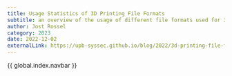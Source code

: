 ```yaml
---
title: Usage Statistics of 3D Printing File Formats
subtitle: an overview of the usage of different file formats used for 3D printing
author: Jost Rossel
category: 2023
date: 2022-12-02
externalLink: https://upb-syssec.github.io/blog/2022/3d-printing-file-format-usage/
---
```


{{ global.index.navbar }}
